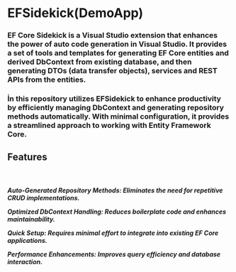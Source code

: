 <h1> EFSidekick(DemoApp)</h1>
 
<h3> EF Core Sidekick is a Visual Studio extension that enhances the power of auto code generation in Visual Studio. It provides a set of tools and templates for generating EF Core entities and derived DbContext from existing database, and then generating DTOs (data transfer objects), services and REST APIs from the entities.
</h3>

<h3>İn this repository utilizes EFSidekick to enhance productivity by efficiently managing DbContext and generating repository methods automatically. With minimal configuration, it provides a streamlined approach to working with Entity Framework Core. </h3>

<h2>Features</h2>
<br/>
<h5>Auto-Generated Repository Methods: Eliminates the need for repetitive CRUD implementations.

Optimized DbContext Handling: Reduces boilerplate code and enhances maintainability.

Quick Setup: Requires minimal effort to integrate into existing EF Core applications.

Performance Enhancements: Improves query efficiency and database interaction.</h5>


